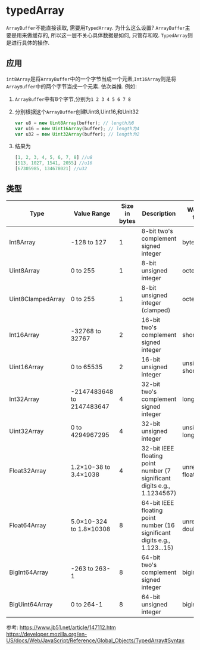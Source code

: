 # typedArray



`ArrayBuffer`不能直接读取, 需要用`TypedArray`. 
为什么这么设置? `ArrayBuffer`主要是用来做缓存的, 所以这一层不关心具体数据是如何, 只管存和取. `TypedArray`则是进行具体的操作.

## 应用
`int8Array`是将`ArrayBuffer`中的一个字节当成一个元素,`Int16Array`则是将`ArrayBuffer`中的两个字节当成一个元素. 依次类推. 例如:
1. `ArrayBuffer`中有8个字节,分别为`1 2 3 4 5 6 7 8`
2. 分别根据这个`ArrayBuffer`创建Uint8,Uint16,和Unit32

    ```js
    var u8 = new Uint8Array(buffer); // length为8  
    var u16 = new Uint16Array(buffer); // length为4 
    var u32 = new Uint32Array(buffer); // length为2  
    ```

3. 结果为

    ```js
    [1, 2, 3, 4, 5, 6, 7, 8] //u8
    [513, 1027, 1541, 2055] //u16
    [67305985, 134678021] //u32
    ```



## 类型
Type|	Value Range|	Size in bytes|	Description|	Web IDL type|	Equivalent C type|
--|--|--|--|--|--
Int8Array|	-128 to 127|	1	|8-bit two's complement signed integer	|byte	|int8_t
Uint8Array|	0 to 255|	1	|8-bit unsigned integer	|octet	|uint8_t
Uint8ClampedArray|	0 to 255|	1	|8-bit unsigned integer (clamped)	|octet	|uint8_t
Int16Array|	-32768 to 32767|	2	|16-bit two's complement signed integer	|short	|int16_t
Uint16Array|	0 to 65535|	2	|16-bit unsigned integer	|unsigned short	|uint16_t
Int32Array|	-2147483648 to 2147483647|	4	|32-bit two's complement signed integer|	long	i|nt32_t
Uint32Array|	0 to 4294967295|	4	|32-bit unsigned integer	|unsigned long	|uint32_t
Float32Array|	1.2×10-38 to 3.4×1038|	4	|32-bit IEEE floating point number (7 significant digits e.g., 1.1234567)	|unrestricted float	|float
Float64Array|	5.0×10-324 to 1.8×10308|	8	|64-bit IEEE floating point number (16 significant digits e.g., 1.123...15)	|unrestricted double	|double
BigInt64Array|	-263 to 263-1|	8	|64-bit two's complement signed integer|	bigint	|int64_t (signed long long)
BigUint64Array|	0 to 264-1|	8	|64-bit unsigned integer	|bigint|	uint64_t (unsigned long long)




参考:
https://www.jb51.net/article/147112.htm
https://developer.mozilla.org/en-US/docs/Web/JavaScript/Reference/Global_Objects/TypedArray#Syntax